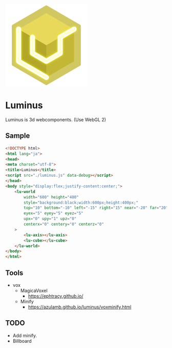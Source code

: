 ![](./docs/icon.svg)

# Luminus

Luminus is 3d webcomponents. (Use WebGL 2)

## Sample

```html
<!DOCTYPE html>
<html lang="ja">
<head>
<meta charset="utf-8">
<title>Luminus</title>
<script src="./luminus.js" data-debug></script>
</head>
<body style="display:flex;justify-content:center;">
	<lu-world
		width="600" height="400"
		style="background:black;width:600px;height:400px;"
		top="10" bottom="-10" left="-15" right="15" near="-20" far="20"
		eyex="5" eyey="5" eyez="5"
		upx="0" upy="1" upz="0"
		centerx="0" centery="0" centerz="0"
	>
		<lu-axis></lu-axis>
		<lu-cube></lu-cube>
	</lu-world>
</body>
</html>
```

## Tools

* vox
  * MagicaVoxel
    * https://ephtracy.github.io/
  * Minify
    * https://azulamb.github.io/luminus/voxminify.html

## TODO

* Add minify.
* Billboard
